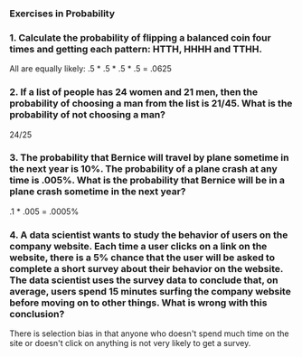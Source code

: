 ### Exercises in Probability
### 1. Calculate the probability of flipping a balanced coin four times and getting each pattern: HTTH, HHHH and TTHH.
All are equally likely: .5 * .5 * .5 * .5 = .0625 

### 2. If a list of people has 24 women and 21 men, then the probability of choosing a man from the list is 21/45. What is the probability of not choosing a man?
24/25

### 3. The probability that Bernice will travel by plane sometime in the next year is 10%. The probability of a plane crash at any time is .005%. What is the probability that Bernice will be in a plane crash sometime in the next year?
.1 * .005 = .0005%

### 4. A data scientist wants to study the behavior of users on the company website. Each time a user clicks on a link on the website, there is a 5% chance that the user will be asked to complete a short survey about their behavior on the website. The data scientist uses the survey data to conclude that, on average, users spend 15 minutes surfing the company website before moving on to other things. What is wrong with this conclusion?
There is selection bias in that anyone who doesn't spend much time on the site or doesn't click on anything is not very likely to get a survey. 
